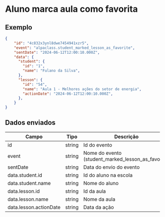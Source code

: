 # Aluno marca aula como favorita

## Exemplo 
```json 
{ 
    "id": "4c832x3ynl8dwe7454941xzr5", 
    "event": "alpaclass.student_marked_lesson_as_favorite", 
    "sentDate": "2024-06-12T12:00:10.000Z", 
    "data": { 
      "student": { 
        "id": "1", 
        "name": "Fulano da Silva", 
      },
      "lesson": { 
        "id": "54", 
        "name": "Aula 1 - Melhores ações do setor de energia", 
        "actionDate": "2024-06-12T12:00:10.000Z", 
      },
    } 
} 
``` 

## Dados enviados 

| Campo                     | Tipo   | Descrição                                        | 
|---------------------------|--------|--------------------------------------------------| 
| id                        | string | Id do evento                                     | 
| event                     | string | Nome do evento (student_marked_lesson_as_favorite) | 
| sentDate                  | string | Data do envio do evento                          |
| data.student.id           | string | Id do aluno na escola                            | 
| data.student.name         | string | Nome do aluno                                    |
| data.lesson.id            | string | Id da aula                                       | 
| data.lesson.name          | string | Nome da aula                                     | 
| data.lesson.actionDate    | string | Data da ação                                     | 

